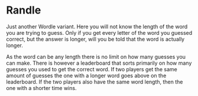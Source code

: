 # Randle

Just another Wordle variant. Here you will not know the
length of the word you are trying to guess. Only if you 
get every letter of the word you guessed correct, but 
the answer is longer, will you be told that the word 
is actually longer.

As the word can be any length there is no limit on how 
many guesses you can make. There is however a 
leaderboard that sorts primarily on how many guesses
you used to get the correct word. If two players get
the same amount of guesses the one with a longer word
goes above on the leaderboard. If the two players also
have the same word length, then the one with a shorter
time wins.
